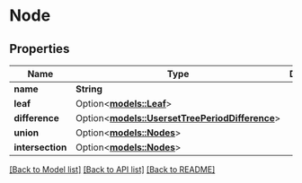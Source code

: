 # Node

## Properties

Name | Type | Description | Notes
------------ | ------------- | ------------- | -------------
**name** | **String** |  | 
**leaf** | Option<[**models::Leaf**](Leaf.md)> |  | [optional]
**difference** | Option<[**models::UsersetTreePeriodDifference**](UsersetTree.Difference.md)> |  | [optional]
**union** | Option<[**models::Nodes**](Nodes.md)> |  | [optional]
**intersection** | Option<[**models::Nodes**](Nodes.md)> |  | [optional]

[[Back to Model list]](../README.md#documentation-for-models) [[Back to API list]](../README.md#documentation-for-api-endpoints) [[Back to README]](../README.md)


